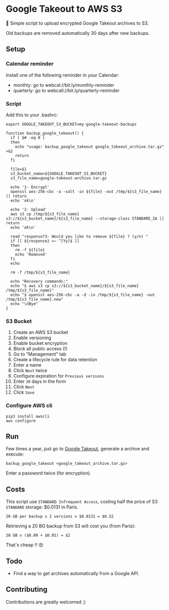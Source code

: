 # Google Takeout to AWS S3

🚨 Simple script to upload encrypted Google Takeout archives to S3.

Old backups are removed automatically 30 days after new backups.

## Setup

### Calendar reminder

Install one of the following reminder in your Calendar:

- monthly: go to webcal://bit.ly/monthly-reminder
- quarterly: go to webcall://bit.ly/quarterly-reminder

### Script

Add this to your .bashrc:

```
export GOOGLE_TAKEOUT_S3_BUCKET=my-google-takeout-backups

function backup_google_takeout() {
  if [ $# -eq 0 ]
  then
    echo "usage: backup_google_takeout google_takeout_archive.tar.gz" >&2
    return
  fi

  file=$1
  s3_bucket_name=${GOOGLE_TAKEOUT_S3_BUCKET}
  s3_file_name=google-takeout-archive.tar.gz

  echo '1- Encrypt'
  openssl aes-256-cbc -a -salt -in ${file} -out /tmp/${s3_file_name} || return
  echo 'ok\n'

  echo '2- Upload'
  aws s3 cp /tmp/${s3_file_name} s3://${s3_bucket_name}/${s3_file_name} --storage-class STANDARD_IA || return
  echo 'ok\n'

  read "response?3- Would you like to remove ${file} ? (y/n) "
  if [[ ${response} =~ ^[Yy]$ ]]
  then
    rm -f ${file}
    echo 'Removed'
  fi
  echo

  rm -f /tmp/${s3_file_name}

  echo "Recovery commands:"
  echo "$ aws s3 cp s3://${s3_bucket_name}/${s3_file_name} /tmp/${s3_file_name}"
  echo "$ openssl aes-256-cbc -a -d -in /tmp/${s3_file_name} -out /tmp/${s3_file_name}.new"
  echo "\nBye"
}
```

### S3 Bucket

1. Create an AWS S3 bucket
2. Enable versioning
3. Enable bucket encryption
4. Block all public access (!)
5. Go to "Management" tab
6. Create a lifecycle rule for data retention
  1. Enter a name
  2. Click `Next` twice
  3. Configure expiration for `Previous versions`
  4. Enter `30` days in the form
  5. Click `Next`
  6. Click `Save`

### Configure AWS cli

```
pip3 install awscli
aws configure
```

## Run

Few times a year, just go to [Google Takeout](https://takeout.google.com/settings/takeout), generate a archive and execute:

```
backup_google_takeout <google_takeout_archive.tar.gz>
```

Enter a password twice (for encryption).

## Costs

This script use `STANDARD Infrequent Access`, costing half the price of S3 `STANDARD` storage: $0.0131 in Paris.

`20 GB per backup x 2 versions x $0.0131 = $0.52`

Retrieving a 20 BG backup from S3 will cost you (from Paris):

`20 GB x ($0.09 + $0.01) = $2`

That's cheap !! 😍
  
## Todo

- Find a way to get archives automatically from a Google API.

## Contributing

Contributions are greatly welcomed ;)

